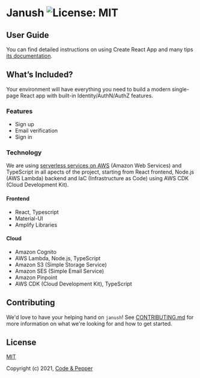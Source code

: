 # Janush ![License: MIT](https://img.shields.io/badge/License-MIT-green.svg)

## User Guide

You can find detailed instructions on using Create React App and many tips [its documentation](https://codeandpepper.github.io/janush/).

## What’s Included?

Your environment will have everything you need to build a modern single-page React app with built-in Identity/AuthN/AuthZ features.

### Features

* Sign up
* Email verification
* Sign in

### Technology

We are using [serverless services on AWS](https://aws.amazon.com/serverless/#Serverless_Services_on_AWS) (Amazon Web Services) and TypeScript in all apects of the project, starting from React frontend, Node.js (AWS Lambda) backend and IaC (Infrastructure as Code) using AWS CDK (Cloud Development Kit).

#### Frontend
* React, Typescript
* Material-UI
* Amplify Libraries

#### Cloud
* Amazon Cognito
* AWS Lambda, Node.js, TypeScript
* Amazon S3 (Simple Storage Service)
* Amazon SES (Simple Email Service)
* Amazon Pinpoint
* AWS CDK (Cloud Development Kit), TypeScript

## Contributing

We'd love to have your helping hand on `janush`! See [CONTRIBUTING.md](CONTRIBUTING.md) for more information on what we're looking for and how to get started.

## License

[MIT](https://opensource.org/licenses/MIT)

Copyright (c) 2021, [Code & Pepper](https://codeandpepper.com/)
